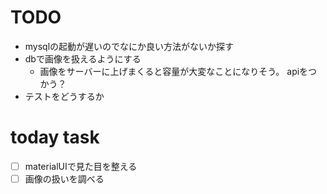 # TODO
- mysqlの起動が遅いのでなにか良い方法がないか探す
- dbで画像を扱えるようにする
  - 画像をサーバーに上げまくると容量が大変なことになりそう。
    apiをつかう？
- テストをどうするか


# today task
+ [ ] materialUIで見た目を整える
+ [ ] 画像の扱いを調べる
